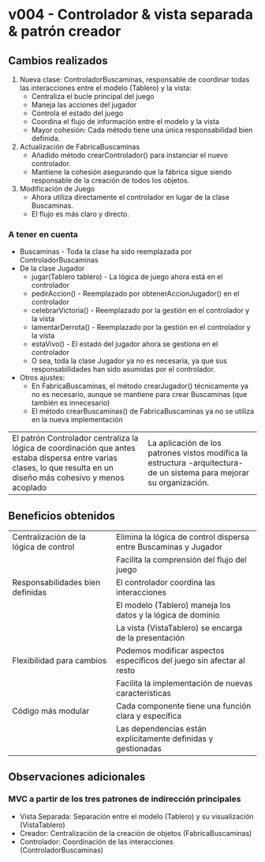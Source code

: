 # v004 - Controlador & vista separada & patrón creador

## Cambios realizados

1. Nueva clase: ControladorBuscaminas, responsable de coordinar todas las interacciones entre el modelo (Tablero) y la vista:
    - Centraliza el bucle principal del juego
    - Maneja las acciones del jugador
    - Controla el estado del juego
    - Coordina el flujo de información entre el modelo y la vista
    - Mayor cohesión: Cada método tiene una única responsabilidad bien definida.
1. Actualización de FabricaBuscaminas
    - Añadido método crearControlador() para instanciar el nuevo controlador.
    - Mantiene la cohesión asegurando que la fábrica sigue siendo responsable de la creación de todos los objetos.
1. Modificación de Juego
    - Ahora utiliza directamente el controlador en lugar de la clase Buscaminas.
    - El flujo es más claro y directo.

### A tener en cuenta

- Buscaminas - Toda la clase ha sido reemplazada por ControladorBuscaminas
- De la clase Jugador
  - jugar(Tablero tablero) - La lógica de juego ahora está en el controlador
  - pedirAccion() - Reemplazado por obtenerAccionJugador() en el controlador
  - celebrarVictoria() - Reemplazado por la gestión en el controlador y la vista
  - lamentarDerrota() - Reemplazado por la gestión en el controlador y la vista
  - estaVivo() - El estado del jugador ahora se gestiona en el controlador
  - O sea, toda la clase Jugador ya no es necesaria, ya que sus responsabilidades han sido asumidas por el controlador.
- Otros ajustes:
  - En FabricaBuscaminas, el método crearJugador() técnicamente ya no es necesario, aunque se mantiene para crear Buscaminas (que también es innecesario)
  - El método crearBuscaminas() de FabricaBuscaminas ya no se utiliza en la nueva implementación

<div align=center>

|||
|-|-|
|El patrón Controlador centraliza la lógica de coordinación que antes estaba dispersa entre varias clases, lo que resulta en un diseño más cohesivo y menos acoplado|La aplicación de los patrones vistos modifica la estructura -arquitectura- de un sistema para mejorar su organización.|

</div>

## Beneficios obtenidos

<div align=center>

|||
|-|-|
|Centralización de la lógica de control|Elimina la lógica de control dispersa entre Buscaminas y Jugador
||Facilita la comprensión del flujo del juego
|Responsabilidades bien definidas|El controlador coordina las interacciones
||El modelo (Tablero) maneja los datos y la lógica de dominio
||La vista (VistaTablero) se encarga de la presentación
|Flexibilidad para cambios|Podemos modificar aspectos específicos del juego sin afectar al resto
||Facilita la implementación de nuevas características
|Código más modular|Cada componente tiene una función clara y específica
||Las dependencias están explícitamente definidas y gestionadas

</div>

## Observaciones adicionales

### MVC a partir de los tres patrones de indirección principales

- Vista Separada: Separación entre el modelo (Tablero) y su visualización (VistaTablero)
- Creador: Centralización de la creación de objetos (FabricaBuscaminas)
- Controlador: Coordinación de las interacciones (ControladorBuscaminas)